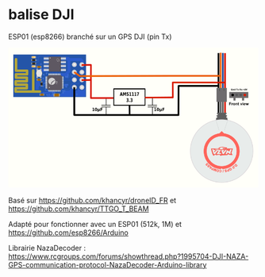 # balise DJI

ESP01 (esp8266) branché sur un GPS DJI (pin Tx)

![DJI schematic](https://raw.githubusercontent.com/f5soh/balise_DJI/master/balise_DJI_sch.png)

Basé sur https://github.com/khancyr/droneID_FR et https://github.com/khancyr/TTGO_T_BEAM
 
Adapté pour fonctionner avec un ESP01 (512k, 1M) et https://github.com/esp8266/Arduino

Librairie NazaDecoder : https://www.rcgroups.com/forums/showthread.php?1995704-DJI-NAZA-GPS-communication-protocol-NazaDecoder-Arduino-library


